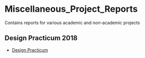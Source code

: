 # Miscellaneous_Project_Reports
Contains reports for various academic and non-academic projects

## Design Practicum 2018
- [Design Practicum](./design_practicum.pdf )
